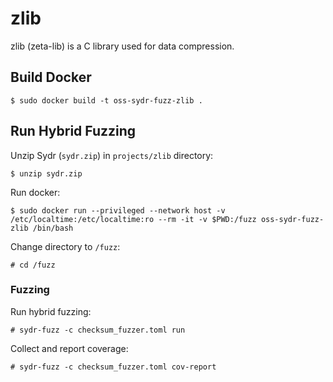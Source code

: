 # zlib

zlib (zeta-lib) is a C library used for data compression.

## Build Docker

    $ sudo docker build -t oss-sydr-fuzz-zlib .

## Run Hybrid Fuzzing

Unzip Sydr (`sydr.zip`) in `projects/zlib` directory:

    $ unzip sydr.zip

Run docker:

    $ sudo docker run --privileged --network host -v /etc/localtime:/etc/localtime:ro --rm -it -v $PWD:/fuzz oss-sydr-fuzz-zlib /bin/bash

Change directory to `/fuzz`:

    # cd /fuzz

### Fuzzing

Run hybrid fuzzing:

    # sydr-fuzz -c checksum_fuzzer.toml run

Collect and report coverage:

    # sydr-fuzz -c checksum_fuzzer.toml cov-report

